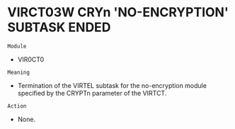 # VIRCT03W CRYn 'NO-ENCRYPTION' SUBTASK ENDED

`Module`
- VIR0CT0

`Meaning`
- Termination of the VIRTEL subtask for the no-encryption module specified by the CRYPTn parameter of the VIRTCT.

`Action`
- None.
